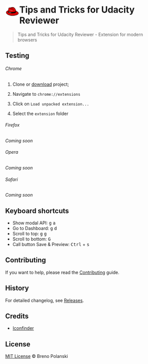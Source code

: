 # <img src="extension/images/icon-128.png" width="45" align="left"> Tips and Tricks for Udacity Reviewer

> Tips and Tricks for Udacity Reviewer - Extension for modern browsers

## Testing

###### Chrome

1. Clone or [download](https://github.com/brenopolanski/tips-tricks-for-udacity-reviewer/archive/master.zip) project;

2. Navigate to `chrome://extensions`

3. Click on `Load unpacked extension...`

4. Select the `extension` folder

###### Firefox

*Coming soon*

###### Opera

*Coming soon*

###### Safari

*Coming soon*

## Keyboard shortcuts

- Show modal API: <kbd>g</kbd> <kbd>a</kbd>
- Go to Dashboard: <kbd>g</kbd> <kbd>d</kbd>
- Scroll to top: <kbd>g</kbd> <kbd>g</kbd>
- Scroll to bottom: <kbd>G</kbd>
- Call button Save & Preview: <kbd>Ctrl</kbd> + <kbd>s</kbd>

## Contributing

If you want to help, please read the [Contributing](https://github.com/brenopolanski/tips-tricks-for-udacity-reviewer/blob/master/CONTRIBUTING.md) guide.

## History

For detailed changelog, see [Releases](https://github.com/brenopolanski/tips-tricks-for-udacity-reviewer/releases).

## Credits

* [Iconfinder](https://www.iconfinder.com/icons/7110/fedora_hat_red_icon)

## License

[MIT License](http://brenopolanski.mit-license.org/) © Breno Polanski
